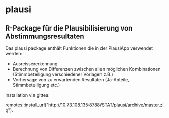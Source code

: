 # plausi

## R-Package für die Plausibilisierung von Abstimmungsresultaten

Das plausi package enthält Funktionen die in der PlausiApp verwendet werden:

- Ausreissererkennung
- Berechnung von Differenzen zwischen allen möglichen Kombinationen (Stimmbeteiligung verschiedener Vorlagen z.B.)
- Vorhersage von zu erwartenden Resultaten (Ja-Anteile, Stimmbeteiligung etc.)

Installation via gittea:

remotes::install_url("http://10.73.108.135:8788/STAT/plausi/archive/master.zip").
